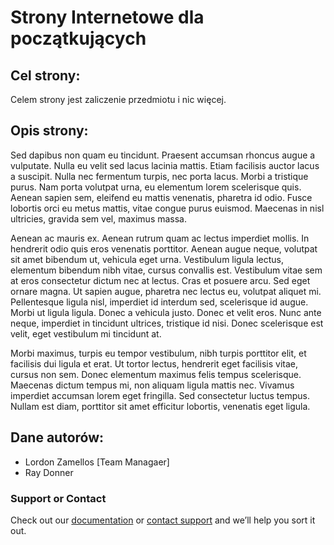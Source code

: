 # Strony Internetowe dla początkujących

## Cel strony:
Celem strony jest zaliczenie przedmiotu i nic więcej.

## Opis strony:
 Sed dapibus non quam eu tincidunt. Praesent accumsan rhoncus augue a vulputate. Nulla eu velit sed lacus lacinia mattis. Etiam facilisis auctor lacus a suscipit. Nulla nec fermentum turpis, nec porta lacus. Morbi a tristique purus. Nam porta volutpat urna, eu elementum lorem scelerisque quis. Aenean sapien sem, eleifend eu mattis venenatis, pharetra id odio. Fusce lobortis orci eu metus mattis, vitae congue purus euismod. Maecenas in nisl ultricies, gravida sem vel, maximus massa.

Aenean ac mauris ex. Aenean rutrum quam ac lectus imperdiet mollis. In hendrerit odio quis eros venenatis porttitor. Aenean augue neque, volutpat sit amet bibendum ut, vehicula eget urna. Vestibulum ligula lectus, elementum bibendum nibh vitae, cursus convallis est. Vestibulum vitae sem at eros consectetur dictum nec at lectus. Cras et posuere arcu. Sed eget ornare magna. Ut sapien augue, pharetra nec lectus eu, volutpat aliquet mi. Pellentesque ligula nisl, imperdiet id interdum sed, scelerisque id augue. Morbi ut ligula ligula. Donec a vehicula justo. Donec et velit eros. Nunc ante neque, imperdiet in tincidunt ultrices, tristique id nisi. Donec scelerisque est velit, eget vestibulum mi tincidunt at.

Morbi maximus, turpis eu tempor vestibulum, nibh turpis porttitor elit, et facilisis dui ligula et erat. Ut tortor lectus, hendrerit eget facilisis vitae, cursus non sem. Donec elementum maximus felis tempus scelerisque. Maecenas dictum tempus mi, non aliquam ligula mattis nec. Vivamus imperdiet accumsan lorem eget fringilla. Sed consectetur luctus tempus. Nullam est diam, porttitor sit amet efficitur lobortis, venenatis eget ligula. 

## Dane autorów:

- Lordon Zamellos [Team Managaer]
- Ray Donner

### Support or Contact

Check out our [documentation](https://help.github.com/categories/github-pages-basics/) or [contact support](https://github.com/contact) and we’ll help you sort it out.

